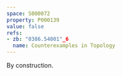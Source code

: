 ```yaml
---
space: S000072
property: P000139
value: false
refs:
- zb: "0386.54001"_6
  name: Counterexamples in Topology
---
```


By construction.
